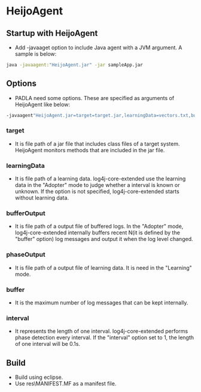 # HeijoAgent

## Startup with HeijoAgent
* Add -javaaget option to include Java agent with a JVM argument. A sample is below:
```sh
java -javaagent:"HeijoAgent.jar" -jar sampleApp.jar
```
## Options
* PADLA need some options. These are specified as arguments of HeijoAgent like below:
```sh
-javaagent"HeijoAgent.jar=target=target.jar,learningData=vectors.txt,bufferOutput=buffer.txt,phaseOutput,=vecs.txt,buffer=300,interval=5"
```
### target
* It is file path of a jar file that includes class files of a target system. HeijoAgent monitors methods that are included in the jar file.
### learningData
* It is file path of a learning data. log4j-core-extended use the learning data in the "Adopter" mode to judge whether a interval is known or unknown. If the option is not specified, log4j-core-extended starts without learning data. 
### bufferOutput
* It is file path of a output file of buffered logs. In the "Adopter" mode, log4j-core-extended internally buffers recent N(it is defined by the "buffer" option) log messages and output it when the log level changed.
### phaseOutput
* It is file path of a output file of learning data. It is need in the "Learning" mode.
### buffer
* It is the maximum number of log messages that can be kept internally. 
### interval
* It represents the length of one interval. log4j-core-extended performs phase detection every interval. If the "interval" option set to 1, the length of one interval will be 0.1s.

## Build
* Build using eclipse.
* Use res\MANIFEST.MF as a manifest file.